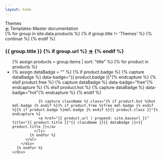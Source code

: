```yaml
---
layout: home
---
```


<div class="jumbotron mdl-color--grey-100">
  <div class="mdl-grid">
    <div class="mdl-cell mdl-cell--12-col">
      <div class="mdl-typography--font-light mdl-typography--display-3">
        Themes
      </div>
      <div class="mdl-typography--font-light mdl-color-text--grey-700 mdl-typography--headline">
        <a href="{{ "/" | prepend: site.baseurl }}" title="Go Back">&#8656;</a> Templates-Master documentation
      </div>
    </div>
  </div>
</div>

<div class="">
  <div class="mdl-grid">
    <div class="mdl-cell mdl-cell--12-col">
      {% for group in site.data.products %}
        {% if group.title != 'Themes' %}
          {% continue %}
        {% endif %}
        <div class="clearfix products-group group-{{ group.title | downcase | replace: ' ', '-' }}">
          <h3>
            {{ group.title }}
            {% if group.url %}
              <a title="{{ group.title }}" href="{{ group.url | prepend: site.baseurl }}">&#8658;</a>
            {% endif %}
          </h3>
          <ul class="list-products">
            {% assign products = group.items | sort: "title" %}
            {% for product in products %}
              <li>
                {% assign dataBadge = "" %}
                {% if product.badge %}
                  {% capture dataBadge %} data-badge="{{ product.badge }}"{% endcapture %}
                {% elsif product.free %}
                  {% capture dataBadge %} data-badge="free"{% endcapture %}
                {% elsif product.hot %}
                  {% capture dataBadge %} data-badge="hot"{% endcapture %}
                {% endif %}

                {% capture className %} class="{% if product.hot %}hot mdl-badge {% endif %}{% if product.free %}free mdl-badge {% endif %}{% if product.badge %}mdl-badge {% endif %}{{ product.class }}"{% endcapture %}
                <a href="{{ product.url | prepend: site.baseurl }}" title="{{ product.title }}"{{ className }}{{ dataBadge }}>{{ product.title }}</a>
              </li>
            {% endfor %}
          </ul>
        </div>
      {% endfor %}
    </div>
  </div>
</div>
